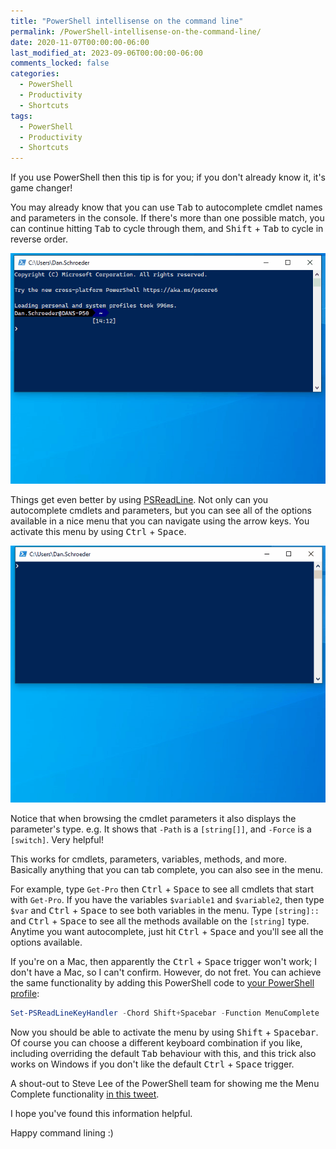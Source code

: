 ```yaml
---
title: "PowerShell intellisense on the command line"
permalink: /PowerShell-intellisense-on-the-command-line/
date: 2020-11-07T00:00:00-06:00
last_modified_at: 2023-09-06T00:00:00-06:00
comments_locked: false
categories:
  - PowerShell
  - Productivity
  - Shortcuts
tags:
  - PowerShell
  - Productivity
  - Shortcuts
---
```


If you use PowerShell then this tip is for you; if you don't already know it, it's game changer!

You may already know that you can use <kbd>Tab</kbd> to autocomplete cmdlet names and parameters in the console.
If there's more than one possible match, you can continue hitting <kbd>Tab</kbd> to cycle through them, and <kbd>Shift</kbd> + <kbd>Tab</kbd> to cycle in reverse order.

![Screencast showing tab completion](/assets/Posts/2020-11-07-PowerShell-intellisense-on-the-command-line/PowerShellTabCompletion.gif)

Things get even better by using [PSReadLine](https://github.com/PowerShell/PSReadLine).
Not only can you autocomplete cmdlets and parameters, but you can see all of the options available in a nice menu that you can navigate using the arrow keys.
You activate this menu by using <kbd>Ctrl</kbd> + <kbd>Space</kbd>.

![Screencast showing PSReadLine menu completion](/assets/Posts/2020-11-07-PowerShell-intellisense-on-the-command-line/PowerShellMenuComplete.gif)

Notice that when browsing the cmdlet parameters it also displays the parameter's type.
e.g. It shows that `-Path` is a `[string[]]`, and `-Force` is a `[switch]`.
Very helpful!

This works for cmdlets, parameters, variables, methods, and more.
Basically anything that you can tab complete, you can also see in the menu.

For example, type `Get-Pro` then <kbd>Ctrl</kbd> + <kbd>Space</kbd> to see all cmdlets that start with `Get-Pro`.
If you have the variables `$variable1` and `$variable2`, then type `$var` and <kbd>Ctrl</kbd> + <kbd>Space</kbd> to see both variables in the menu.
Type `[string]::` and <kbd>Ctrl</kbd> + <kbd>Space</kbd> to see all the methods available on the `[string]` type.
Anytime you want autocomplete, just hit <kbd>Ctrl</kbd> + <kbd>Space</kbd> and you'll see all the options available.

If you're on a Mac, then apparently the <kbd>Ctrl</kbd> + <kbd>Space</kbd> trigger won't work; I don't have a Mac, so I can't confirm.
However, do not fret.
You can achieve the same functionality by adding this PowerShell code to [your PowerShell profile](https://docs.microsoft.com/en-us/powershell/module/microsoft.powershell.core/about/about_profiles):

```powershell
Set-PSReadLineKeyHandler -Chord Shift+Spacebar -Function MenuComplete
```

Now you should be able to activate the menu by using <kbd>Shift</kbd> + <kbd>Spacebar</kbd>.
Of course you can choose a different keyboard combination if you like, including overriding the default <kbd>Tab</kbd> behaviour with this, and this trick also works on Windows if you don't like the default <kbd>Ctrl</kbd> + <kbd>Space</kbd> trigger.

A shout-out to Steve Lee of the PowerShell team for showing me the Menu Complete functionality [in this tweet](https://twitter.com/Steve_MSFT/status/1324192341310124033).

I hope you've found this information helpful.

Happy command lining :)
